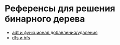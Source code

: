 # Референсы для решения бинарного дерева

* [adt и функционал добавления/удаления](https://github.com/heichwald/fun-with-scala/blob/master/trees/src/main/scala/tree/Tree.scala)
* [dfs и bfs](https://gist.github.com/dholbrook/2967371)
